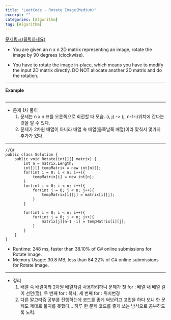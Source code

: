 ```yaml
---
title: "LeetCode - Rotate Image(Medium)"
excerpt: ""
categories: [Algorithm]
tag: [Algorithm]
---
```

[문제링크(클릭하세요)](https://leetcode.com/problems/rotate-image/)
+ You are given an n x n 2D matrix representing an image, rotate the image by 90 degrees (clockwise).

+ You have to rotate the image in-place, which means you have to modify the input 2D matrix directly. DO NOT allocate another 2D matrix and do the rotation.
---
**Example**
```

```
---
+ 문제 1차 풀이
  1. 문제는 n x n 표를 오른쪽으로 회전할 때 모습. (i, j) -> (j, n-1-i)위치에 간다는 것을 알 수 있다.
  2. 문제가 2차원 배열이 아니라 배열 속 배열(들쭉날쭉 배열)이라 맞춰서 몇가지 추가가 있다.
---
```
//C#
public class Solution {
    public void Rotate(int[][] matrix) {
        int n = matrix.Length;
        int[][] tempMatrix = new int[n][];
        for(int i = 0; i < n; i++){
            tempMatrix[i] = new int[n];
        }
        for(int i = 0; i < n; i++){
            for(int j = 0; j < n; j++){
                tempMatrix[i][j] = matrix[i][j];
            }
        }
        
        for(int i = 0; i < n; i++){
            for(int j = 0; j < n; j++){
                matrix[j][n-1 -i] = tempMatrix[i][j];
            }
        }
    }
}
```
+ Runtime: 248 ms, faster than 38.10% of C# online submissions for Rotate Image.
+ Memory Usage: 30.8 MB, less than 84.22% of C# online submissions for Rotate Image.


---
+ 정리
  1. 배열 속 배열이라 2차원 배열처럼 사용하려하니 문제가 첫 for : 배열 내 배열 길이 선언(열), 두 번째 for : 복사, 세 번째 for : 위치변경
  2. 다른 알고리즘 공부를 진행하는데 코드를 좋게 써보려고 고민을 하다 보니 한 문제도 제대로 풀지를 못했다... 하루 한 문제 코드를 좋게 쓰는 방식으로 공부하도록 노력.